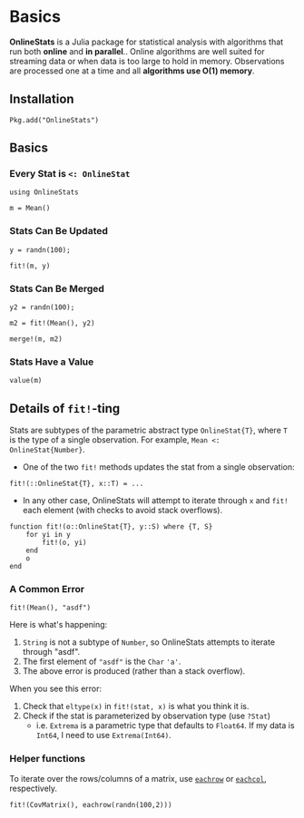 # Basics

**OnlineStats** is a Julia package for statistical analysis with algorithms that run both **online** and **in parallel**..  Online algorithms are well suited for streaming data or when data is too large to hold in memory.  Observations are processed one at a time and all **algorithms use O(1) memory**.

## Installation

```
Pkg.add("OnlineStats")
```

## Basics

### Every Stat is `<: OnlineStat`

```@repl index
using OnlineStats

m = Mean()
```

### Stats Can Be Updated

```@repl index
y = randn(100);

fit!(m, y)
```

### Stats Can Be Merged 

```@repl index 
y2 = randn(100);

m2 = fit!(Mean(), y2)

merge!(m, m2)
```

### Stats Have a Value 

```@repl index
value(m)
```

## Details of `fit!`-ting

Stats are subtypes of the parametric abstract type `OnlineStat{T}`, where `T` is the type of a single observation.  For example, `Mean <: OnlineStat{Number}`.  

- One of the two `fit!` methods updates the stat from a single observation:

```
fit!(::OnlineStat{T}, x::T) = ...
```

- In any other case, OnlineStats will attempt to iterate through `x` and `fit!` each 
  element (with checks to avoid stack overflows).

```
function fit!(o::OnlineStat{T}, y::S) where {T, S}
    for yi in y 
        fit!(o, yi)
    end
    o
end
```

### A Common Error

```@repl index
fit!(Mean(), "asdf")
```

Here is what's happening:

1. `String` is not a subtype of `Number`, so OnlineStats attempts to iterate through "asdf". 
1. The first element of `"asdf"` is the `Char` `'a'`.
1. The above error is produced (rather than a stack overflow).

When you see this error:

1. Check that `eltype(x)` in `fit!(stat, x)` is what you think it is.
1. Check if the stat is parameterized by observation type (use `?Stat`)
    - i.e. `Extrema` is a parametric type that defaults to `Float64`.  If my data is 
      `Int64`, I need to use `Extrema(Int64)`.

### Helper functions

To iterate over the rows/columns of a matrix, use [`eachrow`](@ref) or [`eachcol`](@ref), respectively.

```@example index
fit!(CovMatrix(), eachrow(randn(100,2)))
```
